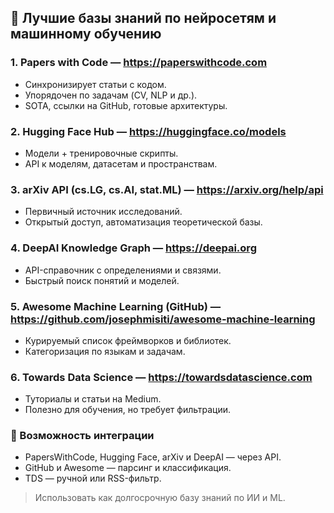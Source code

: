 ## 🧠 Лучшие базы знаний по нейросетям и машинному обучению

### 1. Papers with Code — https://paperswithcode.com
- Синхронизирует статьи с кодом.
- Упорядочен по задачам (CV, NLP и др.).
- SOTA, ссылки на GitHub, готовые архитектуры.

### 2. Hugging Face Hub — https://huggingface.co/models
- Модели + тренировочные скрипты.
- API к моделям, датасетам и пространствам.

### 3. arXiv API (cs.LG, cs.AI, stat.ML) — https://arxiv.org/help/api
- Первичный источник исследований.
- Открытый доступ, автоматизация теоретической базы.

### 4. DeepAI Knowledge Graph — https://deepai.org
- API-справочник с определениями и связями.
- Быстрый поиск понятий и моделей.

### 5. Awesome Machine Learning (GitHub) — https://github.com/josephmisiti/awesome-machine-learning
- Курируемый список фреймворков и библиотек.
- Категоризация по языкам и задачам.

### 6. Towards Data Science — https://towardsdatascience.com
- Туториалы и статьи на Medium.
- Полезно для обучения, но требует фильтрации.

### 🔌 Возможность интеграции
- PapersWithCode, Hugging Face, arXiv и DeepAI — через API.
- GitHub и Awesome — парсинг и классификация.
- TDS — ручной или RSS-фильтр.

> Использовать как долгосрочную базу знаний по ИИ и ML.